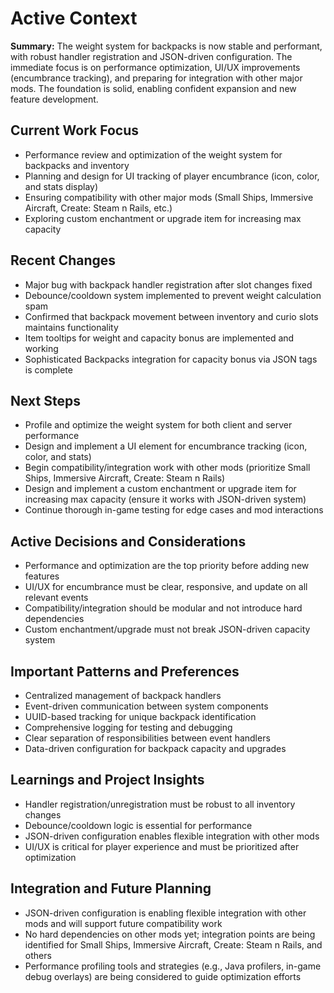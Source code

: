 # Active Context

**Summary:**
The weight system for backpacks is now stable and performant, with robust handler registration and JSON-driven configuration. The immediate focus is on performance optimization, UI/UX improvements (encumbrance tracking), and preparing for integration with other major mods. The foundation is solid, enabling confident expansion and new feature development.

## Current Work Focus
- Performance review and optimization of the weight system for backpacks and inventory
- Planning and design for UI tracking of player encumbrance (icon, color, and stats display)
- Ensuring compatibility with other major mods (Small Ships, Immersive Aircraft, Create: Steam n Rails, etc.)
- Exploring custom enchantment or upgrade item for increasing max capacity

## Recent Changes
- Major bug with backpack handler registration after slot changes fixed
- Debounce/cooldown system implemented to prevent weight calculation spam
- Confirmed that backpack movement between inventory and curio slots maintains functionality
- Item tooltips for weight and capacity bonus are implemented and working
- Sophisticated Backpacks integration for capacity bonus via JSON tags is complete

## Next Steps
- Profile and optimize the weight system for both client and server performance
- Design and implement a UI element for encumbrance tracking (icon, color, and stats)
- Begin compatibility/integration work with other mods (prioritize Small Ships, Immersive Aircraft, Create: Steam n Rails)
- Design and implement a custom enchantment or upgrade item for increasing max capacity (ensure it works with JSON-driven system)
- Continue thorough in-game testing for edge cases and mod interactions

## Active Decisions and Considerations
- Performance and optimization are the top priority before adding new features
- UI/UX for encumbrance must be clear, responsive, and update on all relevant events
- Compatibility/integration should be modular and not introduce hard dependencies
- Custom enchantment/upgrade must not break JSON-driven capacity system

## Important Patterns and Preferences
- Centralized management of backpack handlers
- Event-driven communication between system components
- UUID-based tracking for unique backpack identification
- Comprehensive logging for testing and debugging
- Clear separation of responsibilities between event handlers
- Data-driven configuration for backpack capacity and upgrades

## Learnings and Project Insights
- Handler registration/unregistration must be robust to all inventory changes
- Debounce/cooldown logic is essential for performance
- JSON-driven configuration enables flexible integration with other mods
- UI/UX is critical for player experience and must be prioritized after optimization

## Integration and Future Planning
- JSON-driven configuration is enabling flexible integration with other mods and will support future compatibility work
- No hard dependencies on other mods yet; integration points are being identified for Small Ships, Immersive Aircraft, Create: Steam n Rails, and others
- Performance profiling tools and strategies (e.g., Java profilers, in-game debug overlays) are being considered to guide optimization efforts 